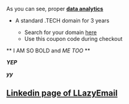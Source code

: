 As you can see, proper **[data analytics](https://hackernoon.com/data-analytics-is-a-journey-p4k3ugj)**


*   A standard .TECH domain for 3 years

    *   Search for your domain [here](https://get.tech/build-the-future)
    *   Use this coupon code **<xxxxxx>** during checkout


** I AM SO BOLD and _ME TOO_ **    

**_YEP_**    

***yy***

   
## [Linkedin page of LLazyEmail](https://www.linkedin.com/company/llazyemail/)
